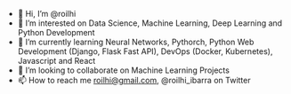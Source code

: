 - 👋 Hi, I’m @roilhi
- 👀 I’m interested on Data Science, Machine Learning, Deep Learning and Python Development
- 🌱 I’m currently learning Neural Networks, Pythorch, Python Web Development (Django, Flask Fast API), DevOps (Docker, Kubernetes), Javascript and React
- 💞️ I’m looking to collaborate on Machine Learning Projects
- 📫 How to reach me roilhi@gmail.com, @roilhi_ibarra on Twitter

<!---
roilhi/roilhi is a ✨ special ✨ repository because its `README.md` (this file) appears on your GitHub profile.
You can click the Preview link to take a look at your changes.
--->

